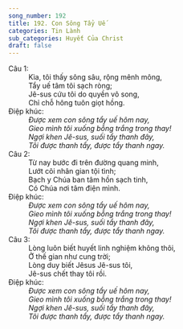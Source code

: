 ```yaml
---
song_number: 192
title: 192. Con Sông Tẩy Uế
categories: Tin Lành
sub_categories: Huyết Của Christ
draft: false
---
```

<dl><dt>Câu 1:</dt><dd data-verse="1">Kìa, tôi thấy sông sâu, rộng mênh mông, <br/>Tẩy uế tâm tôi sạch ròng; <br/>Jê-sus cứu tôi do quyền vô song, <br/>Chỉ chỗ hông tuôn giọt hồng. </dd><dt>Điệp khúc:</dt><dd data-chorus="1"><em>Được xem con sông tẩy uế hôm nay, <br/>Gieo mình tôi xuống bỗng trắng trong thay! <br/>Ngợi khen Jê-sus, suối tẩy thanh đây, <br/>Tôi được thanh tẩy, được tẩy thanh ngay. </em></dd><dt>Câu 2:</dt><dd data-verse="2">Từ nay bước đi trên đường quang minh, <br/>Lướt cõi nhân gian tội tình; <br/>Bạch y Chúa ban tâm hồn sạch tinh, <br/>Có Chúa nơi tâm điện mình. </dd><dt>Điệp khúc:</dt><dd data-chorus="1"><em>Được xem con sông tẩy uế hôm nay, <br/>Gieo mình tôi xuống bỗng trắng trong thay! <br/>Ngợi khen Jê-sus, suối tẩy thanh đây, <br/>Tôi được thanh tẩy, được tẩy thanh ngay. </em></dd><dt>Câu 3:</dt><dd data-verse="3">Lòng luôn biết huyết linh nghiệm không thôi, <br/>Ở thế gian như cung trời; <br/>Lòng duy biết Jêsus Jê-sus tôi, <br/>Jê-sus chết thay tôi rồi. </dd><dt>Điệp khúc:</dt><dd data-chorus="1"><em>Được xem con sông tẩy uế hôm nay, <br/>Gieo mình tôi xuống bỗng trắng trong thay! <br/>Ngợi khen Jê-sus, suối tẩy thanh đây, <br/>Tôi được thanh tẩy, được tẩy thanh ngay. </em></dd></dl>